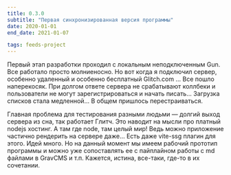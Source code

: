 ```yaml
---
title: 0.3.0
subtitle: "Первая синхронизированная версия программы"
date: 2020-01-01
end_date: 2021-01-07

tags: feeds-project
---
```


Первый этап разработки проходил с локальным неподключенным Gun. Все работало просто молниеносно. Но вот когда я подключил сервер, особенно удаленный и особенно бесплатный Glitch.com ... Все пошло наперекосяк. При долгом ответе сервера не срабатывают коллбеки и пользователи не могут зарегистрироваться и начать писать... Загрузка списков стала медленной... В общем пришлось перестраиваться.

Главная проблема для тестирования разными людьми — долгий выход сервера из сна, так работает Глитч. Это наводит на мысли про платный nodejs хостинг. А там где node, там целый мир! Ведь можно приложение частично рендерить на сервере даже... Есть даже vite-ssg плагин для этого. Идей много. Но на данный момент мы имеем рабочий прототип программы и можно уже сопоставлять ее с пайплайном работы с md файлами в GravCMS и т.п. Кажется, истина, все-таки, где-то в их сочетании.
